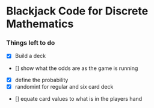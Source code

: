 # Blackjack Code for Discrete Mathematics

### Things left to do
- [x] Build a deck
- [] show what the odds are as the game is running
- [x] define the probability
- [x] randomint for regular and six card deck
- [] equate card values to what is in the players hand
